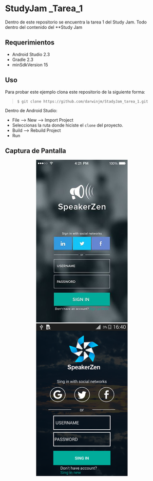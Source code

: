# StudyJam _Tarea_1


Dentro de este repositorio se encuentra la tarea 1 del Study Jam.
Todo dentro del contenido del **Study Jam


## Requerimientos

  * Android Studio 2.3
  * Gradle 2.3
  * minSdkVersion 15

## Uso

Para probar este ejemplo clona este repositorio de la siguiente forma:
>
>     $ git clone https://github.com/darwinjm/StadyJam_tarea_1.git

Dentro de Android Studio:

* File --> New --> Import Project
* Seleccionas la ruta donde hiciste el `clone` del proyecto.
* Build --> Rebuild Project
* Run

## Captura de Pantalla

<div align="center">
    <center>
        <img src="/img/original.jpg" width="300">
    </center>
     <center>
            <img src="/img/prueva.png" width="300">
        </center>
</div>
<br><br>
